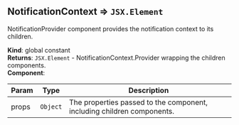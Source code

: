 <a name="NotificationContext"></a>

## NotificationContext ⇒ <code>JSX.Element</code>
NotificationProvider component provides the notification context to its children.

**Kind**: global constant  
**Returns**: <code>JSX.Element</code> - NotificationContext.Provider wrapping the children components.  
**Component**:   

| Param | Type | Description |
| --- | --- | --- |
| props | <code>Object</code> | The properties passed to the component, including children components. |


